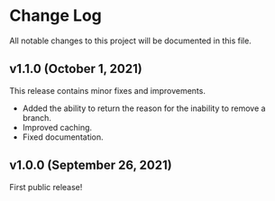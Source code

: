 # Change Log

All notable changes to this project will be documented in this file.

## v1.1.0 (October 1, 2021)

This release contains minor fixes and improvements.

* Added the ability to return the reason for the inability to remove a branch.
* Improved caching.
* Fixed documentation.

## v1.0.0 (September 26, 2021)

First public release!
